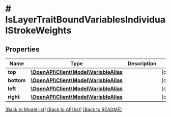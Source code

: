 # # IsLayerTraitBoundVariablesIndividualStrokeWeights

## Properties

Name | Type | Description | Notes
------------ | ------------- | ------------- | -------------
**top** | [**\OpenAPI\Client\Model\VariableAlias**](VariableAlias.md) |  | [optional]
**bottom** | [**\OpenAPI\Client\Model\VariableAlias**](VariableAlias.md) |  | [optional]
**left** | [**\OpenAPI\Client\Model\VariableAlias**](VariableAlias.md) |  | [optional]
**right** | [**\OpenAPI\Client\Model\VariableAlias**](VariableAlias.md) |  | [optional]

[[Back to Model list]](../../README.md#models) [[Back to API list]](../../README.md#endpoints) [[Back to README]](../../README.md)
